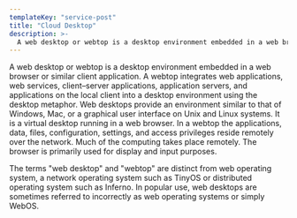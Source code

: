 ```yaml
---
templateKey: "service-post"
title: "Cloud Desktop"
description: >-
  A web desktop or webtop is a desktop environment embedded in a web browser or similar client application. A webtop integrates web applications, web services, client–server applications, application servers, and applications on the local client into a desktop environment using the desktop metaphor.
---
```


A web desktop or webtop is a desktop environment embedded in a web browser or similar client application. A webtop integrates web applications, web services, client–server applications, application servers, and applications on the local client into a desktop environment using the desktop metaphor. Web desktops provide an environment similar to that of Windows, Mac, or a graphical user interface on Unix and Linux systems. It is a virtual desktop running in a web browser. In a webtop the applications, data, files, configuration, settings, and access privileges reside remotely over the network. Much of the computing takes place remotely. The browser is primarily used for display and input purposes.

The terms "web desktop" and "webtop" are distinct from web operating system, a network operating system such as TinyOS or distributed operating system such as Inferno. In popular use, web desktops are sometimes referred to incorrectly as web operating systems or simply WebOS.
